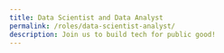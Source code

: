 ```yaml
---
title: Data Scientist and Data Analyst
permalink: /roles/data-scientist-analyst/
description: Join us to build tech for public good!
---
```

